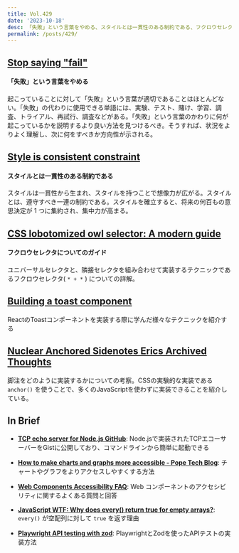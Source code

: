```yaml
---
title: Vol.429
date: '2023-10-18'
desc: 「失敗」という言葉をやめる、スタイルとは一貫性のある制約である、フクロウセレクタについてのガイド、ほか計10リンク
permalink: /posts/429/
---
```



## [Stop saying "fail"](https://longform.asmartbear.com/fail/)
#### 「失敗」という言葉をやめる

起こっていることに対して「失敗」という言葉が適切であることはほとんどない。「失敗」の代わりに使用できる単語には、実験、テスト、賭け、学習、調査、トライアル、再試行、調査などがある。「失敗」という言葉のかわりに何が起こっているかを説明するより良い方法を見つけるべき。そうすれば、状況をよりよく理解し、次に何をすべきか方向性が示される。



## [Style is consistent constraint](https://stephango.com/style)
#### スタイルとは一貫性のある制約である

スタイルは一貫性から生まれ、スタイルを持つことで想像力が広がる。スタイルとは、遵守すべき一連の制約である。スタイルを確立すると、将来の何百もの意思決定が 1 つに集約され、集中力が高まる。


## [CSS lobotomized owl selector: A modern guide](https://blog.logrocket.com/css-lobotomized-owl-selector-modern-guide/)
#### フクロウセレクタについてのガイド

ユニバーサルセレクタと、隣接セレクタを組み合わせて実装するテクニックであるフクロウセレクタ( `* + *` ) についての詳解。



## [Building a toast component](https://emilkowal.ski/ui/building-a-toast-component?ck_subscriber_id=1424938214)

ReactのToastコンポーネントを実装する際に学んだ様々なテクニックを紹介する


## [Nuclear Anchored Sidenotes  Erics Archived Thoughts](https://meyerweb.com/eric/thoughts/2023/09/12/nuclear-anchored-sidenotes/)

脚注をどのように実装するかについての考察。CSSの実験的な実装である `anchor()` を使うことで、多くのJavaScriptを使わずに実装できることを紹介している。


## In Brief

- **[TCP echo server for Node.js  GitHub](https://gist.github.com/kfox/1280c2f0ee8324067dba15300e0f2fd3)**:  Node.jsで実装されたTCPエコーサーバーをGistに公開しており、コマンドラインから簡単に起動できる

- **[How to make charts and graphs more accessible - Pope Tech Blog](https://blog.pope.tech/2023/08/31/how-to-make-charts-and-graphs-more-accessible/)**: チャートやグラフをよりアクセスしやすくする方法

- **[Web Components Accessibility FAQ](https://www.matuzo.at/blog/2023/web-components-accessibility-faq/)**: Web コンポーネントのアクセシビリティに関するよくある質問と回答

- **[JavaScript WTF: Why does every() return true for empty arrays?](https://humanwhocodes.com/blog/2023/09/javascript-wtf-why-does-every-return-true-for-empty-array/)**: `every()` が空配列に対して `true` を返す理由

- **[Playwright API testing with zod](https://timdeschryver.dev/blog/playwright-api-testing-with-zod)**: PlaywrightとZodを使ったAPIテストの実装方法
